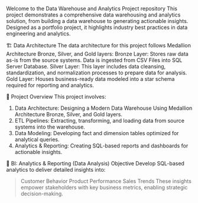 Welcome to the Data Warehouse and Analytics Project repository
This project demonstrates a comprehensive data warehousing and analytics solution, from building a data warehouse to generating actionable insights. Designed as a portfolio project, it highlights industry best practices in data engineering and analytics.

🏗️ Data Architecture
The data architecture for this project follows Medallion Architecture Bronze, Silver, and Gold layers:
Bronze Layer: Stores raw data as-is from the source systems. Data is ingested from CSV Files into SQL Server Database.
Silver Layer: This layer includes data cleansing, standardization, and normalization processes to prepare data for analysis.
Gold Layer: Houses business-ready data modeled into a star schema required for reporting and analytics.

📖 Project Overview
This project involves:

1. Data Architecture: Designing a Modern Data Warehouse Using Medallion Architecture Bronze, Silver, and Gold layers.
2. ETL Pipelines: Extracting, transforming, and loading data from source systems into the warehouse.
3. Data Modeling: Developing fact and dimension tables optimized for analytical queries.
4. Analytics & Reporting: Creating SQL-based reports and dashboards for actionable insights.
   
📰 BI: Analytics & Reporting (Data Analysis)
Objective
Develop SQL-based analytics to deliver detailed insights into:
> Customer Behavior
> Product Performance
> Sales Trends
These insights empower stakeholders with key business metrics, enabling strategic decision-making.
